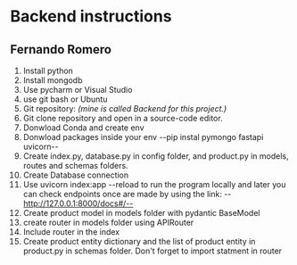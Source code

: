 # Backend instructions
## Fernando Romero

1. Install python
2. Install mongodb
3. Use pycharm or Visual Studio
4. use git bash or Ubuntu
5. Git repository: _(mine is called Backend for this project.)_
6. Git clone repository and open in a source-code editor.
7. Donwload Conda and create env
8. Donwload packages inside your env
    --pip instal pymongo fastapi uvicorn--
9. Create index.py, database.py in config folder, and product.py in models, routes and schemas folders.
10. Create Database connection   
11. Use uvicorn index:app --reload 
to run the program locally and later you can check endpoints once are made by using the link:
    --http://127.0.0.1:8000/docs#/--
11. Create product model in models folder with pydantic BaseModel
12. create router in models folder using APIRouter
13. Include router in the index
14. Create product entity dictionary and the list of product entity in product.py in schemas folder. Don't forget to import statment in router




